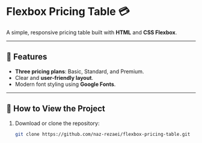 # Flexbox Pricing Table 💳

A simple, responsive pricing table built with **HTML** and **CSS Flexbox**.

---

## 🌟 Features
- **Three pricing plans**: Basic, Standard, and Premium.
- Clear and **user-friendly layout**.
- Modern font styling using **Google Fonts**.

---

## 🚀 How to View the Project
1. Download or clone the repository:
   ```bash
   git clone https://github.com/naz-rezaei/flexbox-pricing-table.git

